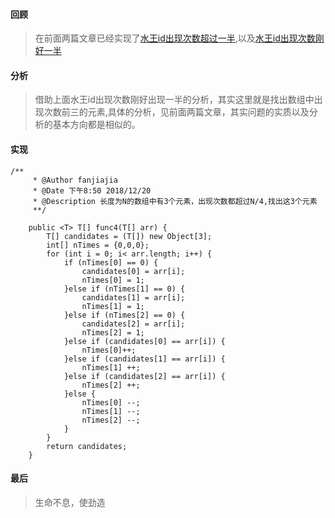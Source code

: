 #### 回顾
> 在前面两篇文章已经实现了[水王id出现次数超过一半](http://fanjiajia.cn/2018/12/19/%E7%BC%96%E7%A8%8B%E7%BB%83%E4%B9%A0%EF%BC%9A%E5%AF%BB%E6%89%BE%E5%8F%91%E5%B8%96%E2%80%9D%E6%B0%B4%E7%8E%8B%E2%80%9D/),以及[水王id出现次数刚好一半](http://fanjiajia.cn/2018/12/20/%E7%BC%96%E7%A8%8B%E7%BB%83%E4%B9%A0%EF%BC%9A%E5%AF%BB%E6%89%BE%E5%8F%91%E5%B8%96%E2%80%9D%E6%B0%B4%E7%8E%8B%E2%80%9D%E6%89%A9%E5%B1%95%E9%97%AE%E9%A2%98%E4%B8%80/)
<!-- more -->
#### 分析
> 借助上面水王id出现次数刚好出现一半的分析，其实这里就是找出数组中出现次数前三的元素,具体的分析，见前面两篇文章，其实问题的实质以及分析的基本方向都是相似的。
#### 实现
```
/**
     * @Author fanjiajia
     * @Date 下午8:50 2018/12/20
     * @Description 长度为N的数组中有3个元素，出现次数都超过N/4,找出这3个元素
     **/

    public <T> T[] func4(T[] arr) {
        T[] candidates = (T[]) new Object[3];
        int[] nTimes = {0,0,0};
        for (int i = 0; i< arr.length; i++) {
            if (nTimes[0] == 0) {
                candidates[0] = arr[i];
                nTimes[0] = 1;
            }else if (nTimes[1] == 0) {
                candidates[1] = arr[i];
                nTimes[1] = 1;
            }else if (nTimes[2] == 0) {
                candidates[2] = arr[i];
                nTimes[2] = 1;
            }else if (candidates[0] == arr[i]) {
                nTimes[0]++;
            }else if (candidates[1] == arr[i]) {
                nTimes[1] ++;
            }else if (candidates[2] == arr[i]) {
                nTimes[2] ++;
            }else {
                nTimes[0] --;
                nTimes[1] --;
                nTimes[2] --;
            }
        }
        return candidates;
    }
```
#### 最后
> 生命不息，使劲造